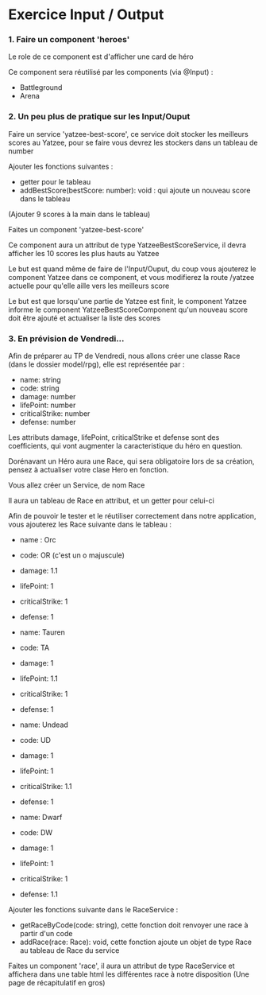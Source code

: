 
# Exercice Input / Output

### 1. Faire un component 'heroes'

Le role de ce component est d'afficher une card de héro

Ce component sera réutilisé par les components (via @Input) :
- Battleground
- Arena


### 2. Un peu plus de pratique sur les Input/Ouput


Faire un service 'yatzee-best-score', ce service doit stocker les meilleurs scores au Yatzee, pour se faire vous devrez les stockers dans un tableau de number


Ajouter les fonctions suivantes :
- getter pour le tableau
- addBestScore(bestScore: number): void : qui ajoute un nouveau score dans le tableau

(Ajouter 9 scores à la main dans le tableau)


Faites un component 'yatzee-best-score'


Ce component aura un attribut de type YatzeeBestScoreService, il devra afficher les 10 scores les plus hauts au Yatzee


Le but est quand même de faire de l'Input/Ouput, du coup vous ajouterez le component Yatzee dans ce component, et vous modifierez la route /yatzee actuelle pour qu'elle aille vers les meilleurs score


Le but est que lorsqu'une partie de Yatzee est finit, le component Yatzee informe le component YatzeeBestScoreComponent qu'un nouveau score doit être ajouté et actualiser la liste des scores


### 3. En prévision de Vendredi...


Afin de préparer au TP de Vendredi, nous allons créer une classe Race (dans le dossier model/rpg), elle est représentée par :
- name: string
- code: string
- damage: number
- lifePoint: number
- criticalStrike: number
- defense: number

Les attributs damage, lifePoint, criticalStrike et defense sont des coefficients, qui vont augmenter la caracteristique du héro en question.

Dorénavant un Héro aura une Race, qui sera obligatoire lors de sa création, pensez à actualiser votre clase Hero en fonction.


Vous allez créer un Service, de nom Race


Il aura un tableau de Race en attribut, et un getter pour celui-ci


Afin de pouvoir le tester et le réutiliser correctement dans notre application, vous ajouterez les Race suivante dans le tableau :

- name : Orc
- code: OR (c'est un o majuscule)
- damage: 1.1
- lifePoint: 1
- criticalStrike: 1
- defense: 1


- name: Tauren
- code: TA
- damage: 1
- lifePoint: 1.1
- criticalStrike: 1
- defense: 1


- name: Undead
- code: UD
- damage: 1
- lifePoint: 1
- criticalStrike: 1.1
- defense: 1


- name: Dwarf
- code: DW
- damage: 1
- lifePoint: 1
- criticalStrike: 1
- defense: 1.1


Ajouter les fonctions suivante dans le RaceService :
- getRaceByCode(code: string), cette fonction doit renvoyer une race à partir d'un code
- addRace(race: Race): void, cette fonction ajoute un objet de type Race au tableau de Race du service


Faites un component 'race', il aura un attribut de type RaceService et affichera dans une table html les différentes race à notre disposition
(Une page de récapitulatif en gros)
